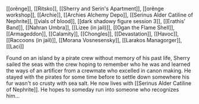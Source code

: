 [[orênge]], [[Ritsko]], [[Sherry and Serin's Apartment]], [[orênge workshop]], [[Archie]], [[Archies Alchemy Depo]], [[Serinus Alder Catiline of Nephrite]], [[vials of blood]], [[dark shadowy figure session 3]], [[Erathis’ Band]], [[Nahran Umbra]], [[Lizee (in jail)]], [[Ogan the Flame Shell]], [[Armageddon]], [[Calamity]], [[Chongles]], [[Devastation]], [[Havoc]], [[Raccoons (in jail)]], [[Morana Vosnesensky]], [[Larakos Managorger]], [[Laci]]

Found on an island by a pirate crew without memory of his past life, Sherry sailed the seas with the crew hoping to remember who he was and learned the ways of an artificer from a crewmate who excelled in canon making. He stayed with the pirates for some time before to settle down somewhere his fur wasn't so crusty with sea salt. He now lives with [[Serinus Alder Catiline of Nephrite]]. He hopes to someday run into someone who recognizes him...